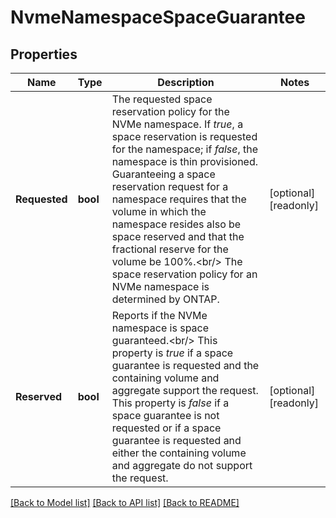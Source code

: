 # NvmeNamespaceSpaceGuarantee

## Properties

Name | Type | Description | Notes
------------ | ------------- | ------------- | -------------
**Requested** | **bool** | The requested space reservation policy for the NVMe namespace. If _true_, a space reservation is requested for the namespace; if _false_, the namespace is thin provisioned. Guaranteeing a space reservation request for a namespace requires that the volume in which the namespace resides also be space reserved and that the fractional reserve for the volume be 100%.&lt;br/&gt; The space reservation policy for an NVMe namespace is determined by ONTAP.  | [optional] [readonly] 
**Reserved** | **bool** | Reports if the NVMe namespace is space guaranteed.&lt;br/&gt; This property is _true_ if a space guarantee is requested and the containing volume and aggregate support the request. This property is _false_ if a space guarantee is not requested or if a space guarantee is requested and either the containing volume and aggregate do not support the request.  | [optional] [readonly] 

[[Back to Model list]](../README.md#documentation-for-models) [[Back to API list]](../README.md#documentation-for-api-endpoints) [[Back to README]](../README.md)


